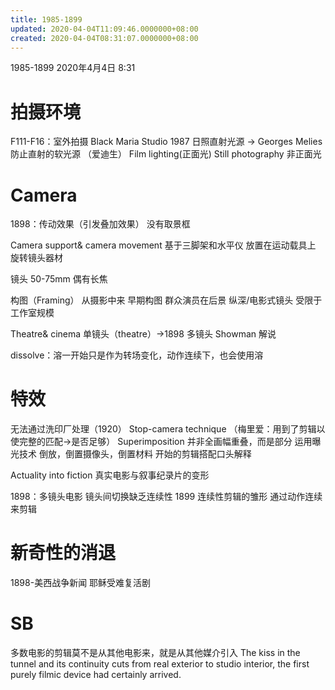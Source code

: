```yaml
---
title: 1985-1899
updated: 2020-04-04T11:09:46.0000000+08:00
created: 2020-04-04T08:31:07.0000000+08:00
---
```


1985-1899
2020年4月4日
8:31

# 拍摄环境
F111-F16：室外拍摄
Black Maria Studio 1987 日照直射光源 → Georges Melies防止直射的软光源
（爱迪生）
Film lighting(正面光) Still photography 非正面光

# Camera
1898：传动效果（引发叠加效果）
没有取景框

Camera support& camera movement
基于三脚架和水平仪
放置在运动载具上
旋转镜头器材

镜头
50-75mm 偶有长焦

构图（Framing）
从摄影中来
早期构图 群众演员在后景
纵深/电影式镜头 受限于工作室规模

Theatre& cinema
单镜头（theatre）→1898 多镜头
Showman 解说

dissolve：溶一开始只是作为转场变化，动作连续下，也会使用溶

# 特效
无法通过洗印厂处理（1920）
Stop-camera technique
（梅里爱：用到了剪辑以使完整的匹配→是否足够）
Superimposition 并非全画幅重叠，而是部分
运用曝光技术
倒放，倒置摄像头，倒置材料
开始的剪辑搭配口头解释

Actuality into fiction
真实电影与叙事纪录片的变形

1898：多镜头电影
镜头间切换缺乏连续性
1899 连续性剪辑的雏形 通过动作连续来剪辑

# 新奇性的消退
1898-美西战争新闻
耶稣受难复活剧

# SB
多数电影的剪辑莫不是从其他电影来，就是从其他媒介引入
The kiss in the tunnel and its continuity cuts from real exterior to studio interior, the first purely filmic device had certainly arrived.
